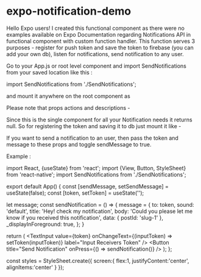 # expo-notification-demo

Hello Expo users! I created this functional component as there were no examples available on Expo Documentation regarding Notifications API in functional component with custom function handler. This function serves 3 purposes - register for push token and save the token to firebase (you can add your own db), listen for notifications, send notification to any user.

Go to your App.js or root level component and import SendNotifications from your saved location like this :

import SendNotifications from './SendNotifications';

and mount it anywhere on the root component as 

<SendNotification sendMessage={true} token={token} message={message} />

Please note that props actions and descriptions - 

Since this is the single component for all your Notification needs it returns null. So for registering the token and saving it to db just mount it like - 

<SendNotification sendMessage={false} token={null} message={null} />

If you want to send a notification to an user, then pass the token and message to these props and toggle sendMessage to true.

<SendNotification sendMessage={true} token={token} message={message} />


Example :

import React, {useState} from 'react';
import {View, Button, StyleSheet} from 'react-native';
import SendNotifications from './SendNotifications';

export default App() {
  const [sendMessage, setSendMessage] = useState(false);
  const [token, setToken] = useState('');
  
  let message;
  const sendNotification = () => {
    message = {
      to: token,
      sound: 'default',
      title: 'Hey! check my notification',
      body: 'Could you please let me know if you received this notification',
      data: { postId: 'slug-1' },
      _displayInForeground: true,
    };
  }
  
  return (
    <View style={styles.screen}>
      <TextInput value={token} onChangeText={(inputToken) => setToken(inputToken)} label="Input Receivers Token" />
      <Button title="Send Notification" onPress={() => sendNotification()} />
    </View>
  );
};
        
const styles = StyleSheet.create({
  screen:{
    flex:1,
    justifyContent:'center',
    alignItems:'center'
  }
});
